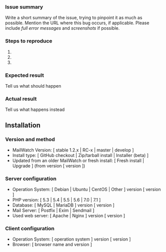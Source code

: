<!--
Thanks for reporting issues back to MailWatch!

For reporting potential security issues please see email security@mailwatch.org

To make it possible for us to help you please fill out below information carefully.

Before reporting any issues please make sure that you're using the latest available version (e.g. 1.2.x), see http://docs.mailwatch.org/dev/changelog.html
-->
### Issue summary
Write a short summary of the issue, trying to pinpoint it as much as possible.
Mention the URL where this bug occurs, if applicable.
Please include *full error messages* and *screenshots* if possible.

### Steps to reproduce
1. 
2. 
3. 

### Expected result
Tell us what should happen

### Actual result
Tell us what happens instead

## Installation
### Version and method
 - MailWatch Version: [ stable 1.2.x | RC-x | master | develop ]
 - Install type: [ GitHub checkout | Zip/tarball install | Installer (beta) ]
 - Updated from an older MailWatch or fresh install: [ Fresh install | Upgrade ] (from version [ version ])

### Server configuration
 - Operation System: [ Debian | Ubuntu | CentOS | Other ] version [ version ]
 - PHP version: [ 5.3 | 5.4 | 5.5 | 5.6 | 7.0 | 7.1 ]
 - Database: [ MySQL | MariaDB ] version [ version ]
 - Mail Server: [ Postfix | Exim | Sendmail ]
 - Used web server: [ Apache | Nginx ] version [ version ]

### Client configuration 
 - Operation System: [ operation system ] version [ version ]
 - Browser: [ browser name and version ]
